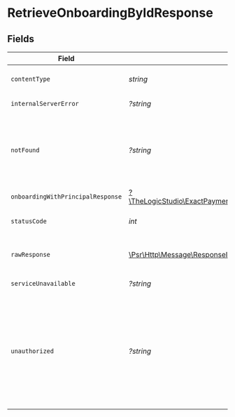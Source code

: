 # RetrieveOnboardingByIdResponse


## Fields

| Field                                                                                                                                                                                             | Type                                                                                                                                                                                              | Required                                                                                                                                                                                          | Description                                                                                                                                                                                       |
| ------------------------------------------------------------------------------------------------------------------------------------------------------------------------------------------------- | ------------------------------------------------------------------------------------------------------------------------------------------------------------------------------------------------- | ------------------------------------------------------------------------------------------------------------------------------------------------------------------------------------------------- | ------------------------------------------------------------------------------------------------------------------------------------------------------------------------------------------------- |
| `contentType`                                                                                                                                                                                     | *string*                                                                                                                                                                                          | :heavy_check_mark:                                                                                                                                                                                | HTTP response content type for this operation                                                                                                                                                     |
| `internalServerError`                                                                                                                                                                             | *?string*                                                                                                                                                                                         | :heavy_minus_sign:                                                                                                                                                                                | **Internal Server Error**<br/>                                                                                                                                                                    |
| `notFound`                                                                                                                                                                                        | *?string*                                                                                                                                                                                         | :heavy_minus_sign:                                                                                                                                                                                | **Not Found**\<br/>\<br/>When you'll get `404 Not Found` response:<br/>- The Organization doesn't exist. <br/>- The Onboarding not found.                                                         |
| `onboardingWithPrincipalResponse`                                                                                                                                                                 | [?\TheLogicStudio\ExactPayments\Models\Shared\OnboardingWithPrincipalResponse](../../models/shared/OnboardingWithPrincipalResponse.md)                                                            | :heavy_minus_sign:                                                                                                                                                                                | **OK**                                                                                                                                                                                            |
| `statusCode`                                                                                                                                                                                      | *int*                                                                                                                                                                                             | :heavy_check_mark:                                                                                                                                                                                | HTTP response status code for this operation                                                                                                                                                      |
| `rawResponse`                                                                                                                                                                                     | [\Psr\Http\Message\ResponseInterface](https://www.php-fig.org/psr/psr-7/#33-psrhttpmessageresponseinterface)                                                                                      | :heavy_minus_sign:                                                                                                                                                                                | Raw HTTP response; suitable for custom response parsing                                                                                                                                           |
| `serviceUnavailable`                                                                                                                                                                              | *?string*                                                                                                                                                                                         | :heavy_minus_sign:                                                                                                                                                                                | **Service Unavailable**<br/>                                                                                                                                                                      |
| `unauthorized`                                                                                                                                                                                    | *?string*                                                                                                                                                                                         | :heavy_minus_sign:                                                                                                                                                                                | **Unauthorized**\<br/>\<br/>When you'll get `401 Unauthorized` response:<br/>- The User or Application Token is invalid.<br/>- The User or Application Token doesn't have the permission to view the onboarding.<br/> |